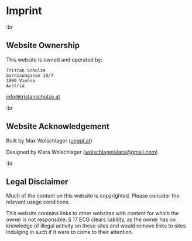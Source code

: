 # Imprint

:br

## Website Ownership

This website is owned and operated by:

```text
Tristan Schulze
Garnisongasse 10/7
1090 Vienna
Austria

```

<info@tristanschulze.at>

:br

## Website Acknowledgement

Built by Max Wolschlager ([ungut.at](ungut.at))

Designed by Klara Wolschlager (<wolschlagerklara@gmail.com>)

:br

## Legal Disclaimer

Much of the content on this website is copyrighted. Please consider the relevant usage conditions.

This website contains links to other websites with content for which the owner is not responsible. § 17 ECG clears liability, as the owner has no knowledge of illegal activity on these sites and would remove links to sites indulging in such if it were to come to their attention.
